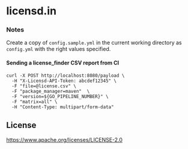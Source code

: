# licensd.in

### Notes
Create a copy of `config.sample.yml` in the current working directory as `config.yml` with the right values specified.

#### Sending a license_finder CSV report from CI
```
curl -X POST http://localhost:8080/payload \
  -H "X-Licensd-API-Token: abcdef12345" \
  -F "file=@license.csv" \
  -F "package_manager=maven"  \
  -F "version=${GO_PIPELINE_NUMBER}" \
  -F "matrix=all" \
  -H "Content-Type: multipart/form-data"
```

## License
https://www.apache.org/licenses/LICENSE-2.0
